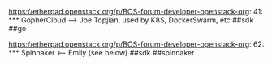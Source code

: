 https://etherpad.openstack.org/p/BOS-forum-developer-openstack-org: 41: *** GopherCloud --> Joe Topjian, used by K8S, DockerSwarm, etc  ##sdk ##go

https://etherpad.openstack.org/p/BOS-forum-developer-openstack-org: 62: *** Spinnaker <-- Emily (see below)  ##sdk ##spinnaker

